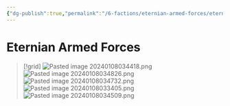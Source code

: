 ```yaml
---
{"dg-publish":true,"permalink":"/6-factions/eternian-armed-forces/eternian-armed-forces/","noteIcon":""}
---
```


# Eternian Armed Forces

>[!grid]
>![Pasted image 20240108034418.png](/img/user/x.%20Assets/Attachments/Pasted%20image%2020240108034418.png)
>![Pasted image 20240108034826.png](/img/user/x.%20Assets/Attachments/Pasted%20image%2020240108034826.png)
>![Pasted image 20240108034732.png](/img/user/x.%20Assets/Attachments/Pasted%20image%2020240108034732.png)
>![Pasted image 20240108033405.png](/img/user/x.%20Assets/Attachments/Pasted%20image%2020240108033405.png)
>![Pasted image 20240108034509.png](/img/user/x.%20Assets/Attachments/Pasted%20image%2020240108034509.png)


